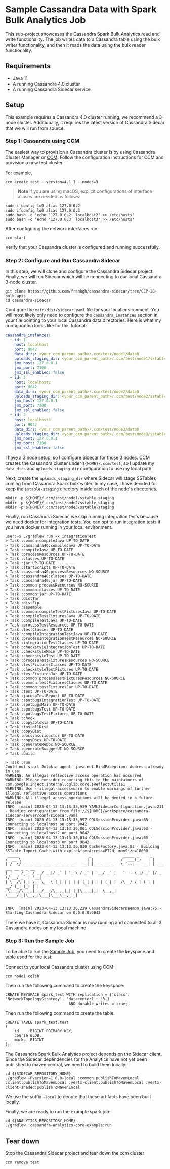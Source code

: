 # Sample Cassandra Data with Spark Bulk Analytics Job

This sub-project showcases the Cassandra Spark Bulk Analytics read and write functionality. The job writes data to a
Cassandra table using the bulk writer functionality, and then it reads the data using the bulk reader functionality.

## Requirements

- Java 11
- A running Cassandra 4.0 cluster
- A running Cassandra Sidecar service

## Setup

This example requires a Cassandra 4.0 cluster running, we recommend a 3-node cluster. Additionally, it requires the
latest version of Cassandra Sidecar that we will run from source.

### Step 1: Cassandra using CCM

The easiest way to provision a Cassandra cluster is by using Cassandra Cluster Manager or
[CCM](https://github.com/riptano/ccm). Follow the configuration instructions for CCM and provision a new test cluster.

For example,

```shell
ccm create test --version=4.1.1 --nodes=3
```

> **Note**
> If you are using macOS, explicit configurations of interface aliases are needed as follows:

```shell
sudo ifconfig lo0 alias 127.0.0.2
sudo ifconfig lo0 alias 127.0.0.3
sudo bash -c 'echo "127.0.0.2  localhost2" >> /etc/hosts'
sudo bash -c 'echo "127.0.0.3  localhost3" >> /etc/hosts'
```

After configuring the network interfaces run:

```shell
ccm start
```

Verify that your Cassandra cluster is configured and running successfully.

### Step 2: Configure and Run Cassandra Sidecar

In this step, we will clone and configure the Cassandra Sidecar project. Finally, we will run Sidecar which will be
connecting to our local Cassandra 3-node cluster.

```shell
git clone https://github.com/frankgh/cassandra-sidecar/tree/CEP-28-bulk-apis
cd cassandra-sidecar
```

Configure the `main/dist/sidecar.yaml` file for your local environment. You will most likely only need to configure
the `cassandra_instances` section in your file pointing to your local Cassandra data directories. Here is what my
configuration looks like for this tutorial:

```yaml
cassandra_instances:
  - id: 1
    host: localhost
    port: 9042
    data_dirs: <your_ccm_parent_path>/.ccm/test/node1/data0
    uploads_staging_dir: <your_ccm_parent_path>/.ccm/test/node1/sstable-staging
    jmx_host: 127.0.0.1
    jmx_port: 7100
    jmx_ssl_enabled: false
  - id: 2
    host: localhost2
    port: 9042
    data_dirs: <your_ccm_parent_path>/.ccm/test/node2/data0
    uploads_staging_dir: <your_ccm_parent_path>/.ccm/test/node2/sstable-staging
    jmx_host: 127.0.0.1
    jmx_port: 7200
    jmx_ssl_enabled: false
  - id: 3
    host: localhost3
    port: 9042
    data_dirs: <your_ccm_parent_path>/.ccm/test/node3/data0
    uploads_staging_dir: <your_ccm_parent_path>/.ccm/test/node3/sstable-staging
    jmx_host: 127.0.0.1
    jmx_port: 7300
    jmx_ssl_enabled: false
```

I have a 3 node setup, so I configure Sidecar for those 3 nodes. CCM creates the Cassandra cluster under
`${HOME}/.ccm/test`, so I update my `data_dirs` and `uploads_staging_dir` configuration to use my local path.

Next, create the `uploads_staging_dir` where Sidecar will stage SSTables coming from Cassandra Spark bulk writer.
In my case, I have decided to keep the `sstable-staging` directory inside each of the node's directories.

```shell
mkdir -p ${HOME}/.ccm/test/node1/sstable-staging
mkdir -p ${HOME}/.ccm/test/node2/sstable-staging
mkdir -p ${HOME}/.ccm/test/node3/sstable-staging
```

Finally, run Cassandra Sidecar, we skip running integration tests because we need docker for integration tests. You
can opt to run integration tests if you have docker running in your local environment.

```shell
user:~$ ./gradlew run -x integrationTest
> Task :common:compileJava UP-TO-DATE
> Task :cassandra40:compileJava UP-TO-DATE
> Task :compileJava UP-TO-DATE
> Task :processResources UP-TO-DATE
> Task :classes UP-TO-DATE
> Task :jar UP-TO-DATE
> Task :startScripts UP-TO-DATE
> Task :cassandra40:processResources NO-SOURCE
> Task :cassandra40:classes UP-TO-DATE
> Task :cassandra40:jar UP-TO-DATE
> Task :common:processResources NO-SOURCE
> Task :common:classes UP-TO-DATE
> Task :common:jar UP-TO-DATE
> Task :distTar
> Task :distZip
> Task :assemble
> Task :common:compileTestFixturesJava UP-TO-DATE
> Task :compileTestFixturesJava UP-TO-DATE
> Task :compileTestJava UP-TO-DATE
> Task :processTestResources UP-TO-DATE
> Task :testClasses UP-TO-DATE
> Task :compileIntegrationTestJava UP-TO-DATE
> Task :processIntegrationTestResources NO-SOURCE
> Task :integrationTestClasses UP-TO-DATE
> Task :checkstyleIntegrationTest UP-TO-DATE
> Task :checkstyleMain UP-TO-DATE
> Task :checkstyleTest UP-TO-DATE
> Task :processTestFixturesResources NO-SOURCE
> Task :testFixturesClasses UP-TO-DATE
> Task :checkstyleTestFixtures UP-TO-DATE
> Task :testFixturesJar UP-TO-DATE
> Task :common:processTestFixturesResources NO-SOURCE
> Task :common:testFixturesClasses UP-TO-DATE
> Task :common:testFixturesJar UP-TO-DATE
> Task :test UP-TO-DATE
> Task :jacocoTestReport UP-TO-DATE
> Task :spotbugsIntegrationTest UP-TO-DATE
> Task :spotbugsMain UP-TO-DATE
> Task :spotbugsTest UP-TO-DATE
> Task :spotbugsTestFixtures UP-TO-DATE
> Task :check
> Task :copyJolokia UP-TO-DATE
> Task :installDist
> Task :copyDist
> Task :docs:asciidoctor UP-TO-DATE
> Task :copyDocs UP-TO-DATE
> Task :generateReDoc NO-SOURCE
> Task :generateSwaggerUI NO-SOURCE
> Task :build

> Task :run
Could not start Jolokia agent: java.net.BindException: Address already in use
WARNING: An illegal reflective access operation has occurred
WARNING: Please consider reporting this to the maintainers of com.google.inject.internal.cglib.core.$ReflectUtils$1
WARNING: Use --illegal-access=warn to enable warnings of further illegal reflective access operations
WARNING: All illegal access operations will be denied in a future release
INFO  [main] 2023-04-13 13:13:35,939 YAMLSidecarConfiguration.java:211 - Reading configuration from file://${HOME}/workspace/cassandra-sidecar-server/conf/sidecar.yaml
INFO  [main] 2023-04-13 13:13:35,997 CQLSessionProvider.java:63 - Connecting to localhost on port 9042
INFO  [main] 2023-04-13 13:13:36,001 CQLSessionProvider.java:63 - Connecting to localhost2 on port 9042
INFO  [main] 2023-04-13 13:13:36,014 CQLSessionProvider.java:63 - Connecting to localhost3 on port 9042
INFO  [main] 2023-04-13 13:13:36,030 CacheFactory.java:83 - Building SSTable Import Cache with expireAfterAccess=PT2H, maxSize=10000
 _____                               _              _____ _     _                     
/  __ \                             | |            /  ___(_)   | |                    
| /  \/ __ _ ___ ___  __ _ _ __   __| |_ __ __ _   \ `--. _  __| | ___  ___ __ _ _ __ 
| |    / _` / __/ __|/ _` | '_ \ / _` | '__/ _` |   `--. \ |/ _` |/ _ \/ __/ _` | '__|
| \__/\ (_| \__ \__ \ (_| | | | | (_| | | | (_| |  /\__/ / | (_| |  __/ (_| (_| | |   
 \____/\__,_|___/___/\__,_|_| |_|\__,_|_|  \__,_|  \____/|_|\__,_|\___|\___\__,_|_|
                                                                                      
                                                                                      
INFO  [main] 2023-04-13 13:13:36,229 CassandraSidecarDaemon.java:75 - Starting Cassandra Sidecar on 0.0.0.0:9043
```

There we have it, Cassandra Sidecar is now running and connected to all 3 Cassandra nodes on my local machine.

### Step 3: Run the Sample Job

To be able to run the [Sample Job](./src/main/java/org/apache/cassandra/spark/example/SampleCassandraJob.java), you
need to create the keyspace and table used for the test.

Connect to your local Cassandra cluster using CCM:

```shell
ccm node1 cqlsh
```

Then run the following command to create the keyspace:

```cassandraql
CREATE KEYSPACE spark_test WITH replication = {'class': 'NetworkTopologyStrategy', 'datacenter1': '3'}
                            AND durable_writes = true;
```

Then run the following command to create the table:

```cassandraql
CREATE TABLE spark_test.test
(
    id     BIGINT PRIMARY KEY,
    course BLOB,
    marks  BIGINT
);
```

The Cassandra Spark Bulk Analytics project depends on the Sidecar client. Since the Sidecar dependencies for the
Analytics have not yet been published to maven central, we need to build them locally:

```shell
cd ${SIDECAR_REPOSITORY_HOME}
./gradlew -Pversion=1.0.0-local :common:publishToMavenLocal :client:publishToMavenLocal :vertx-client:publishToMavenLocal :vertx-client-shaded:publishToMavenLocal
```

We use the suffix `-local` to denote that these artifacts have been built locally.

Finally, we are ready to run the example spark job:

```shell
cd ${ANALYTICS_REPOSITORY_HOME}
./gradlew :cassandra-analytics-core-example:run
```

## Tear down

Stop the Cassandra Sidecar project and tear down the ccm cluster

```shell
ccm remove test
```
